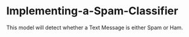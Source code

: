 # Implementing-a-Spam-Classifier

This model will detect whether a Text Message is either Spam or Ham.

